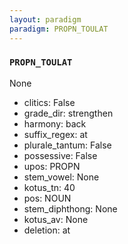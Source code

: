 ```yaml
---
layout: paradigm
paradigm: PROPN_TOULAT
---
```

### ` PROPN_TOULAT `

None
* clitics: False
* grade_dir: strengthen
* harmony: back
* suffix_regex: at
* plurale_tantum: False
* possessive: False
* upos: PROPN
* stem_vowel: None
* kotus_tn: 40
* pos: NOUN
* stem_diphthong: None
* kotus_av: None
* deletion: at
